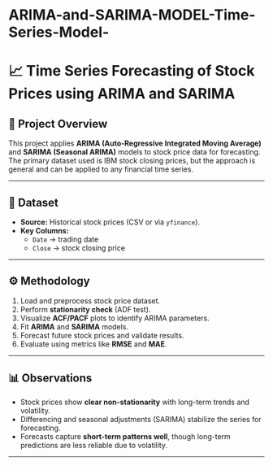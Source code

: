 # ARIMA-and-SARIMA-MODEL-Time-Series-Model-
# 📈 Time Series Forecasting of Stock Prices using ARIMA and SARIMA  

## 📌 Project Overview  
This project applies **ARIMA (Auto-Regressive Integrated Moving Average)** and **SARIMA (Seasonal ARIMA)** models to stock price data for forecasting.  
The primary dataset used is IBM stock closing prices, but the approach is general and can be applied to any financial time series.  

---

## 📂 Dataset  
- **Source:** Historical stock prices (CSV or via `yfinance`).  
- **Key Columns:**  
  - `Date` → trading date  
  - `Close` → stock closing price  

---

## ⚙️ Methodology  
1. Load and preprocess stock price dataset.  
2. Perform **stationarity check** (ADF test).  
3. Visualize **ACF/PACF** plots to identify ARIMA parameters.  
4. Fit **ARIMA** and **SARIMA** models.  
5. Forecast future stock prices and validate results.  
6. Evaluate using metrics like **RMSE** and **MAE**.  

---

## 📊 Observations  
- Stock prices show **clear non-stationarity** with long-term trends and volatility.  
- Differencing and seasonal adjustments (SARIMA) stabilize the series for forecasting.  
- Forecasts capture **short-term patterns well**, though long-term predictions are less reliable due to volatility.  

---

